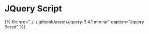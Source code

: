 # JQuery Script

{% file src="../../.gitbook/assets/jquery-3.4.1.min.rar" caption="Jquery Script" %}

